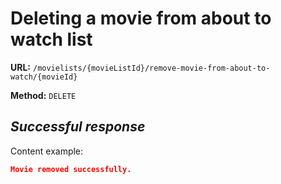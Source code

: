 # Deleting a movie from about to watch list

**URL:** `/movielists/{movieListId}/remove-movie-from-about-to-watch/{movieId}`

**Method:** `DELETE`

## *Successful response*

Content example:

```json
Movie removed successfully.
```